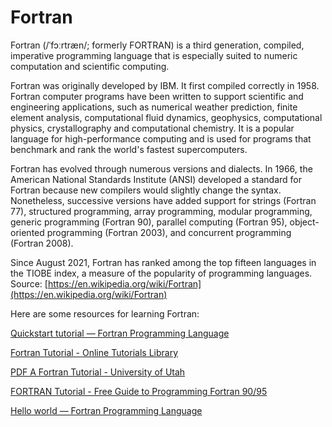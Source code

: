 
Fortran
=======




Fortran (/ˈfɔːrtræn/; formerly FORTRAN) is a third generation, compiled, imperative programming language that is especially suited to numeric computation and scientific computing.

Fortran was originally developed by IBM. It first compiled correctly in 1958. Fortran computer programs have been written to support scientific and engineering applications, such as numerical weather prediction, finite element analysis, computational fluid dynamics, geophysics, computational physics, crystallography and computational chemistry. It is a popular language for high-performance computing and is used for programs that benchmark and rank the world's fastest supercomputers.

Fortran has evolved through numerous versions and dialects. In 1966, the American National Standards Institute (ANSI) developed a standard for Fortran because new compilers would slightly change the syntax. Nonetheless, successive versions have added support for strings (Fortran 77), structured programming, array programming, modular programming, generic programming (Fortran 90), parallel computing (Fortran 95), object-oriented programming (Fortran 2003), and concurrent programming (Fortran 2008).

Since August 2021, Fortran has ranked among the top fifteen languages in the TIOBE index, a measure of the popularity of programming languages.  
Source: [https://en.wikipedia.org/wiki/Fortran](https://en.wikipedia.org/wiki/Fortran)

Here are some resources for learning Fortran:

[Quickstart tutorial — Fortran Programming Language](https://fortran-lang.org/en/learn/quickstart/index.html)

[Fortran Tutorial - Online Tutorials Library](https://www.tutorialspoint.com/fortran/index.htm)

[PDF A Fortran Tutorial - University of Utah](https://www.inscc.utah.edu/~krueger/6150/Fortran77_tutorial.pdf)

[FORTRAN Tutorial - Free Guide to Programming Fortran 90/95](https://www.fortrantutorial.com/)

[Hello world — Fortran Programming Language](https://fortran-lang.org/en/learn/quickstart/hello_world/)